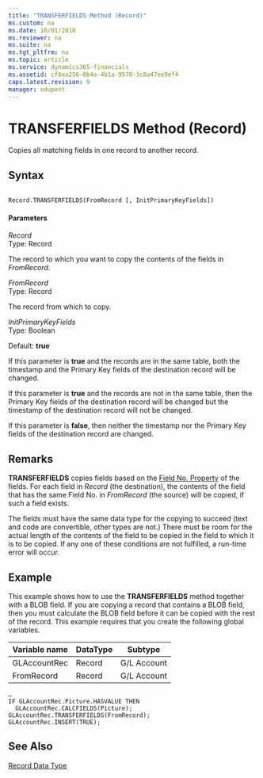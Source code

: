 ```yaml
---
title: "TRANSFERFIELDS Method (Record)"
ms.custom: na
ms.date: 10/01/2018
ms.reviewer: na
ms.suite: na
ms.tgt_pltfrm: na
ms.topic: article
ms.service: dynamics365-financials
ms.assetid: cf8ea256-0b4a-4b1a-9570-3c8a47ee9ef4
caps.latest.revision: 9
manager: edupont
---
```


 

# TRANSFERFIELDS Method (Record)
Copies all matching fields in one record to another record.  
  
## Syntax  
  
```  
  
Record.TRANSFERFIELDS(FromRecord [, InitPrimaryKeyFields])  
```  
  
#### Parameters  
 *Record*  
 Type: Record  
  
 The record to which you want to copy the contents of the fields in *FromRecord*.  
  
 *FromRecord*  
 Type: Record  
  
 The record from which to copy.  
  
 *InitPrimaryKeyFields*  
 Type: Boolean  
  
 Default: **true**  
  
 If this parameter is **true** and the records are in the same table, both the timestamp and the Primary Key fields of the destination record will be changed.  
  
 If this parameter is **true** and the records are not in the same table, then the Primary Key fields of the destination record will be changed but the timestamp of the destination record will not be changed.  
  
 If this parameter is **false**, then neither the timestamp nor the Primary Key fields of the destination record are changed.  
  
## Remarks  
 **TRANSFERFIELDS** copies fields based on the [Field No. Property](../properties/devenv-Field-No.-Property.md) of the fields. For each field in *Record* \(the destination\), the contents of the field that has the same Field No. in *FromRecord* \(the source\) will be copied, if such a field exists.  
  
 The fields must have the same data type for the copying to succeed \(text and code are convertible, other types are not.\) There must be room for the actual length of the contents of the field to be copied in the field to which it is to be copied. If any one of these conditions are not fulfilled, a run-time error will occur.  
  
## Example  
 This example shows how to use the **TRANSFERFIELDS** method together with a BLOB field. If you are copying a record that contains a BLOB field, then you must calculate the BLOB field before it can be copied with the rest of the record. This example requires that you create the following global variables.  
  
|Variable name|DataType|Subtype|  
|-------------------|--------------|-------------|  
|GLAccountRec|Record|G/L Account|  
|FromRecord|Record|G/L Account|  
  
```  
…  
IF GLAccountRec.Picture.HASVALUE THEN  
  GLAccountRec.CALCFIELDS(Picture);  
GLAccountRec.TRANSFERFIELDS(FromRecord);  
GLAccountRec.INSERT(TRUE);  
```  
  
## See Also  
 [Record Data Type](../datatypes/devenv-Record-Data-Type.md)